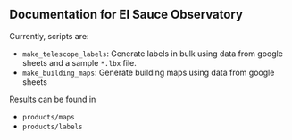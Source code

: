 ## Documentation for El Sauce Observatory


Currently, scripts are:
* `make_telescope_labels`: Generate labels in bulk using data from google sheets and a sample 
`*.lbx` file.
* `make_building_maps`: Generate building maps using data from google sheets

Results can be found in
* `products/maps`
* `products/labels`
